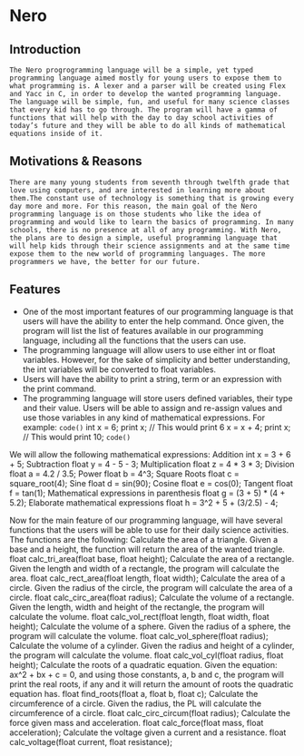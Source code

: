 # Nero

## Introduction ##
	The Nero progrogramming language will be a simple, yet typed programming language aimed mostly for young users to expose them to what programming is. A lexer and a parser will be created using Flex and Yacc in C, in order to develop the wanted programming language. The language will be simple, fun, and useful for many science classes that every kid has to go through. The program will have a gamma of functions that will help with the day to day school activities of today’s future and they will be able to do all kinds of mathematical equations inside of it.

## Motivations & Reasons ##
	There are many young students from seventh through twelfth grade that love using computers, and are interested in learning more about them.The constant use of technology is something that is growing every day more and more. For this reason, the main goal of the Nero programming language is on those students who like the idea of programming and would like to learn the basics of programming. In many schools, there is no presence at all of any programming. With Nero, the plans are to design a simple, useful programming language that will help kids through their science assignments and at the same time expose them to the new world of programming languages. The more programmers we have, the better for our future. 

## Features ##
* One of the most important features of our programming language is that users will have the ability to enter the help command. Once given, the program will list the list of features available in our programming language, including all the functions that the users can use.
* The programming language will allow users to use either int or float variables. However, for the sake of simplicity and better understanding, the int variables will be converted to float variables. 
* Users will have the ability to print a string, term or an expression with the print command.
* The programming language will store users defined variables, their type and their value. Users will be able to assign and re-assign values and use those variables in any kind of mathematical expressions. For example:
`code()`
int x = 6;
print x;
// This would print 6
x = x + 4;
print x;
// This would print 10;
`code()`

We will allow the following mathematical expressions:
Addition
int x = 3 + 6 + 5;
Subtraction
float y = 4 - 5 - 3;
Multiplication
float z = 4 * 3 * 3;
Division
float a = 4.2 / 3.5;
Power
float b = 4^3;
Square Roots
float c = square_root(4); 
Sine
float d = sin(90);
Cosine
float e = cos(0);
Tangent
float f = tan(1);
Mathematical expressions in parenthesis
float g = (3 + 5) * (4 + 5.2);
Elaborate mathematical expressions
float h = 3^2 + 5 + (3/2.5) - 4;

Now for the main feature of our programming language, will have several functions that the users will be able to use for their daily science activities. The functions are the following:
Calculate the area of a triangle. Given a base and a height, the function will return the area of the wanted triangle.
float calc_tri_area(float base, float height);
Calculate the area of a rectangle. Given the length and width of a rectangle, the program will calculate the area.
float calc_rect_area(float length, float width);
Calculate the area of a circle. Given the radius of the circle, the program will calculate the area of a circle.
float calc_circ_area(float radius);
Calculate the volume of a rectangle. Given the length, width and height of the rectangle, the program will calculate the volume.
float calc_vol_rect(float length, float width, float height);
Calculate the volume of a sphere. Given the radius of a sphere, the program will calculate the volume.
float calc_vol_sphere(float radius);
Calculate the volume of a cylinder. Given the radius and height of a cylinder, the program will calculate the volume.
float calc_vol_cyl(float radius, float height);
Calculate the roots of a quadratic equation. Given the equation: ax^2 + bx + c = 0, and using those constants, a, b and c, the program will print the real roots, if any and it will return the amount of roots the quadratic equation has.
float find_roots(float a, float b, float c); 
Calculate the circumference of a circle. Given the radius, the PL will calculate the circumference of a circle.
float calc_circ_circum(float radius);
Calculate the force given mass and acceleration.
float calc_force(float mass, float acceleration);
Calculate the voltage given a current and a resistance.
float calc_voltage(float current, float resistance);
